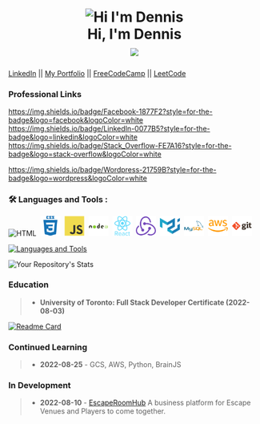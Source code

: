 
<h1 align="center">
  <img src="https://i.imgur.com/1C0s1p4.png" title="Hi I'm Dennis" alt="Hi I'm Dennis" width="60" height="60"/><br/> Hi, I'm Dennis <br/>
 <img src="https://komarev.com/ghpvc/?username=DLittlefield81"/><br/>
</h1>
  
  [LinkedIn](https://www.linkedin.com/in/dennislittlefield/) || [My Portfolio](https://dlittlefield81.github.io/reactportfolio/) || [FreeCodeCamp](https://www.freecodecamp.org/DLittlefield81) || [LeetCode](https://leetcode.com/dlittlefield81/)


### Professional Links
https://img.shields.io/badge/Facebook-1877F2?style=for-the-badge&logo=facebook&logoColor=white
https://img.shields.io/badge/LinkedIn-0077B5?style=for-the-badge&logo=linkedin&logoColor=white
https://img.shields.io/badge/Stack_Overflow-FE7A16?style=for-the-badge&logo=stack-overflow&logoColor=white

https://img.shields.io/badge/Wordpress-21759B?style=for-the-badge&logo=wordpress&logoColor=white



### :hammer_and_wrench: Languages and Tools :
<div>
  <img src="https://img.shields.io/badge/HTML-239120?style=for-the-badge&logo=html5&logoColor=white" title="HTML5" alt="HTML"/>&nbsp;
  <img src="https://github.com/devicons/devicon/blob/master/icons/css3/css3-plain-wordmark.svg"  title="CSS3" alt="CSS" width="40" height="40"/>&nbsp;
  <img src="https://github.com/devicons/devicon/blob/master/icons/javascript/javascript-original.svg" title="JavaScript" alt="JavaScript" width="40" height="40" />&nbsp;
  <img src="https://github.com/devicons/devicon/blob/master/icons/nodejs/nodejs-original-wordmark.svg" title="NodeJS" alt="NodeJS" width="40" height="40"/>&nbsp;
  <img src="https://github.com/devicons/devicon/blob/master/icons/react/react-original-wordmark.svg" title="React" alt="React" width="40" height="40"/>&nbsp;
  <img src="https://github.com/devicons/devicon/blob/master/icons/redux/redux-original.svg" title="Redux" alt="Redux " width="40" height="40"/>&nbsp;
  <img src="https://github.com/devicons/devicon/blob/master/icons/materialui/materialui-original.svg" title="Material UI" alt="Material UI" width="40" height="40"/>&nbsp;
 <img src="https://github.com/devicons/devicon/blob/master/icons/mysql/mysql-original-wordmark.svg" title="MySQL"  alt="MySQL" width="40" height="40"/>&nbsp;
  <img src="https://github.com/devicons/devicon/blob/master/icons/amazonwebservices/amazonwebservices-plain-wordmark.svg" title="AWS" alt="AWS" width="40" height="40"/>&nbsp;
 <img src="https://github.com/devicons/devicon/blob/master/icons/git/git-original-wordmark.svg" title="Git" **alt="Git" width="40" height="40"/>
</div>

[![Languages and Tools](https://github-readme-stats.vercel.app/api/top-langs/?username=DLittlefield81&layout=compact&theme=vision-friendly-dark)](https://github.com/anuraghazra/github-readme-stats)


![Your Repository's Stats](https://github-readme-stats.vercel.app/api?username=DLittlefield81&show_icons=true&theme=synthwave)

 

### Education
>- **University of Toronto: Full Stack Developer Certificate (2022-08-03)** 

 


 
  
  [![Readme Card](https://github-readme-stats.vercel.app/api/pin/?username=DLittlefield81&repo=reactportfolio)](https://github.com/DLittlefield81/reactportfolio)

### Continued Learning
>- **2022-08-25** - GCS, AWS, Python, BrainJS
### In Development
>- **2022-08-10** - [EscapeRoomHub](https://github.com/DLittlefield81/EscapeRoomHub) A business platform for Escape Venues and Players to come together.
